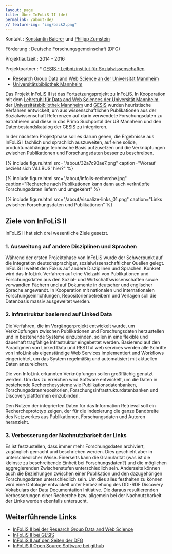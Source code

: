 ```yaml
---
layout: page
title: Über InFoLiS II (de)
permalink: /about-de/
// feature-img: "img/back2.png"
---
```


Kontakt
: [Konstantin Baierer](mailto:konstantin.baierer@bib.uni-mannheim.de) und [Philipp Zumstein](mailto:philipp.zumstein@bib.uni-mannheim.de)

Förderung
: Deutsche Forschungsgemeinschaft (DFG)

Projektlaufzeit
: 2014 - 2016

Projektpartner
: * [GESIS - Leibnizinstitut für Sozialwissenschaften](http://www.gesis.org/)
  * [Research Group Data and Web Science an der Universität Mannheim](http://dws.informatik.uni-mannheim.de/)
  * [Universitätsbibliothek Mannheim](http://www.ub.uni-mannheim.de)

Das Projekt InFoLiS II ist das Fortsetzungsprojekt zu InFoLiS. In Kooperation mit dem
[Lehrstuhl für Data and Web Sciences der Universität
Mannheim](http://dws.informatik.uni-mannheim.de/en/projects/current-projects/), der [Universitätsbibliothek Mannheim](https://www.bib.uni-mannheim.de/) 
und 
[GESIS](http://www.gesis.org/forschung/drittmittelprojekte/projektuebersicht-drittmittel/InFoLiS-ii/)
wurden heuristische Verfahren entwickelt, um aus wissenschaftlichen
Publikationen aus der Sozialwissenschaft Referenzen auf darin verwendete
Forschungsdaten zu extrahieren und diese in das Primo Suchportal der UB
Mannheim und den Datenbestandskatalog der GESIS zu integrieren.

In der nächsten Projektphase soll es darum gehen, die Ergebnisse aus InFoLiS I
fachlich und sprachlich auszuweiten, auf eine solide, produktunabhängige
technische Basis aufzusetzen und die Verknüpfungen zwischen Publikationen und
Forschungsdaten besser zu beschreiben.

{% include figure.html src="/about/32a7c93ae7.png" caption="Worauf bezieht sich 'ALLBUS' hier?" %}

{% include figure.html src="/about/infolis-recherche.jpg" caption="Recherche nach Publikationen kann dann auch verknüpfte Forschungsdaten liefern und umgekehrt" %}

{% include figure.html src="/about/visualize-links_01.png" caption="Links zwischen Forschungsdaten und Publikationen" %}

## Ziele von InFoLiS II

InFoLiS II hat sich drei wesentliche Ziele gesetzt.

### 1. Ausweitung auf andere Disziplinen und Sprachen

Während der ersten Projektphase von InFoLiS wurde der Schwerpunkt auf die
Integration deutschsprachiger, sozialwissenschaftlicher Quellen gelegt. InFoLiS
II weitet den Fokus auf andere Disziplinen und Sprachen. Konkret wird das
InfoLink-Verfahren auf eine Vielzahl von Publikationen und Forschungsdaten aus
den Sozial- und Wirtschatfswissenschaften sowie verwandten Fächern und auf
Dokumente in deutscher und englischer Sprache angewandt. In Kooperation mit
nationalen und internationalen Forschungseinrichtungen, Repositorienbetreibern
und Verlagen soll die Datenbasis massiv ausgeweitet werden.

### 2. Infrastruktur basierend auf Linked Data

Die Verfahren, die im Vorgängerprojekt entwickelt wurde, um Verknüpfungen
zwischen Publikationen und Forschungsdaten herzustellen und in bestehende
Systeme einzubinden, sollen in eine flexible und dauerhaft tragfähige
Infrastruktur eingebettet werden. Basierend auf den Paradigmen von Linked Data
und RESTful web services werden alle Schritte von InfoLink als eigenständige
Web Services implementiert und Workflows eingerichtet, um das System regelmäßig
und automatisiert mit aktuellen Daten anzureichern.

Die von InfoLink erkannten Verknüpfungen sollen großflächig genutzt werden. Um
das zu erreichen wird Software entwickelt, um die Daten in bestehende
Recherchesysteme wie Publikationsdatenbanken, Forschungsdatenrepositorien,
Forschungsinfrastrukturdatenbanken und Discoveryplattformen einzubinden.

Den Nutzen der integrierten Daten für das Information Retrieval soll ein
Rechercheprototyp zeigen, der für die Indexierung die ganze Bandbreite des
Netzwerkes aus Publikationen, Forschungsdaten und Autoren heranzieht.

### 3. Verbesserung der Nachnutzbarkeit der Links

Es ist festzustellen, dass immer mehr Forschungsdaten archiviert, zugänglich
gemacht und beschrieben werden. Dies geschieht aber in unterschiedlicher Weise.
Einerseits kann die Granularität (was ist die kleinste zu beschreibende Einheit
bei Forschungsdaten?) und die möglichen aggregierenden Zwischenstufen
unterschiedlich sein. Anderseits können auch die Beziehungen zwischen einer
Publikation und den dazugehörigen Forschungsdaten unterschiedlich sein. Um dies
alles festhalten zu können wird eine Ontologie entwickelt unter Einbeziehung
des DDI-RDF Discovery Vokabulars der Data Documentation Initiative. Die daraus
resultierenden Verbesserungen einer Recherche bzw. allgemein bei der
Nachnutzbarkeit der Links werden ebenfalls untersucht.

## Weiterführende Links

* [InFoLiS II bei der Research Group Data and Web Science](http://dws.informatik.uni-mannheim.de/en/projects/current-projects/)
* [InFoLiS II bei GESIS](http://www.gesis.org/forschung/drittmittelprojekte/projektuebersicht-drittmittel/InFoLiS-ii/)
* [InFoLiS II auf den Seiten der DFG](http://gepris.dfg.de/gepris/projekt/189200501)
* [InFoLiS II Open Source Software bei github](http://github.com/infolis)
